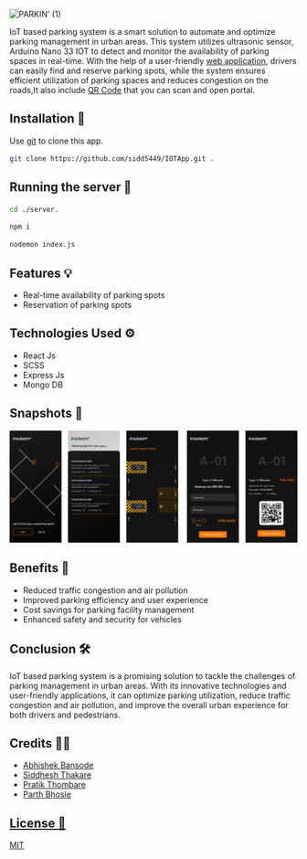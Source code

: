 ![PARKIN’ (1)](https://github.com/sidd5449/Parkin/assets/76845396/b236c71d-1657-4ce1-b460-cf5ce8bb5cdf)

IoT based parking system is a smart solution to automate and optimize parking management in urban areas. This system utilizes ultrasonic sensor, Arduino Nano 33 IOT to detect and monitor the availability of parking spaces in real-time. With the help of a user-friendly <a href="https://parkin.fun/" target=_blank>web application</a>, drivers can easily find and reserve parking spots, while the system ensures efficient utilization of parking spaces and reduces congestion on the roads,It also include <a href="screenshots/qrcode.jpeg">QR Code</a> that you can scan and open portal.

## Installation 💽

Use [git](https://git-scm.com/download/win) to clone this app.

```bash
git clone https://github.com/sidd5449/IOTApp.git .
```

## Running the server 💽

```bash
cd ./server.
```

```bash
npm i
```

```bash
nodemon index.js
```

## Features 💡

- Real-time availability of parking spots
- Reservation of parking spots

## Technologies Used ⚙️

- React Js
- SCSS
- Express Js
- Mongo DB

## Snapshots 📸

<img src="Docs and Diagrams\Image\Frame 1 (1).png"/>

## Benefits 👀

- Reduced traffic congestion and air pollution
- Improved parking efficiency and user experience
- Cost savings for parking facility management
- Enhanced safety and security for vehicles

## Conclusion 🛠

IoT based parking system is a promising solution to tackle the challenges of parking management in urban areas. With its innovative technologies and user-friendly applications, it can optimize parking utilization, reduce traffic congestion and air pollution, and improve the overall urban experience for both drivers and pedestrians.

## Credits 🙏🏻

- <a href='https://github.com/Abhishek-Bansode'> Abhishek Bansode
- <a href='https://github.com/sidd5449'> Siddhesh Thakare
- <a href='https://github.com/pratikt76'> Pratik Thombare
- <a href='https://github.com/wp120'> Parth Bhosle

## License 🪪

[MIT](https://choosealicense.com/licenses/mit/)

